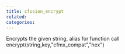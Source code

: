 ```yaml
---
title: cfusion_encrypt
related:
categories:
---
```


Encrypts the given string, alias for function call encrypt(string,key,"cfmx_compat","hex")